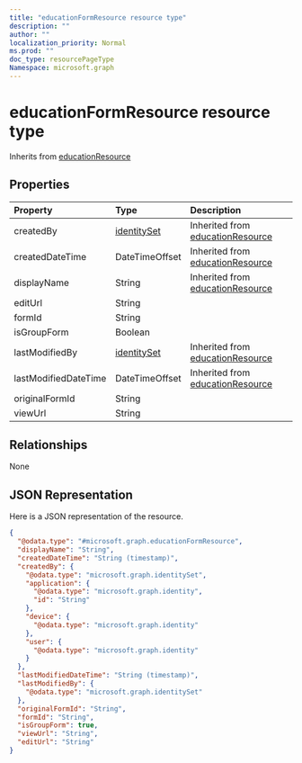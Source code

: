 ```yaml
---
title: "educationFormResource resource type"
description: ""
author: ""
localization_priority: Normal
ms.prod: ""
doc_type: resourcePageType
Namespace: microsoft.graph
---
```



# educationFormResource resource type




Inherits from [educationResource](../resources/educationResource.md)

## Properties
|Property|Type|Description|
|:---|:---|:---|
|createdBy|[identitySet](../resources/identitySet.md)| Inherited from [educationResource](../resources/educationResource.md)|
|createdDateTime|DateTimeOffset| Inherited from [educationResource](../resources/educationResource.md)|
|displayName|String| Inherited from [educationResource](../resources/educationResource.md)|
|editUrl|String||
|formId|String||
|isGroupForm|Boolean||
|lastModifiedBy|[identitySet](../resources/identitySet.md)| Inherited from [educationResource](../resources/educationResource.md)|
|lastModifiedDateTime|DateTimeOffset| Inherited from [educationResource](../resources/educationResource.md)|
|originalFormId|String||
|viewUrl|String||

## Relationships
None

## JSON Representation
Here is a JSON representation of the resource.
<!-- {
  "blockType": "resource",
  "@odata.type": "microsoft.graph.educationFormResource"
}
-->
``` json
{
  "@odata.type": "#microsoft.graph.educationFormResource",
  "displayName": "String",
  "createdDateTime": "String (timestamp)",
  "createdBy": {
    "@odata.type": "microsoft.graph.identitySet",
    "application": {
      "@odata.type": "microsoft.graph.identity",
      "id": "String"
    },
    "device": {
      "@odata.type": "microsoft.graph.identity"
    },
    "user": {
      "@odata.type": "microsoft.graph.identity"
    }
  },
  "lastModifiedDateTime": "String (timestamp)",
  "lastModifiedBy": {
    "@odata.type": "microsoft.graph.identitySet"
  },
  "originalFormId": "String",
  "formId": "String",
  "isGroupForm": true,
  "viewUrl": "String",
  "editUrl": "String"
}
```

